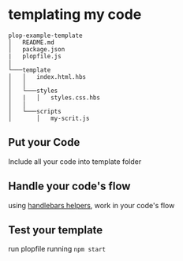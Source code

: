 # templating my code

```
plop-example-template
│   README.md
│   package.json
|   plopfile.js
│
└───template
│   │   index.html.hbs
│   │
│   └───styles
│   |   │   styles.css.hbs
│   │
│   └───scripts
│       │   my-scrit.js
```

## Put your Code

Include all your code into template folder

## Handle your code's flow

using [handlebars helpers](https://handlebarsjs.com/guide/builtin-helpers.html), work in your code's flow

## Test your template

run plopfile running `npm start`